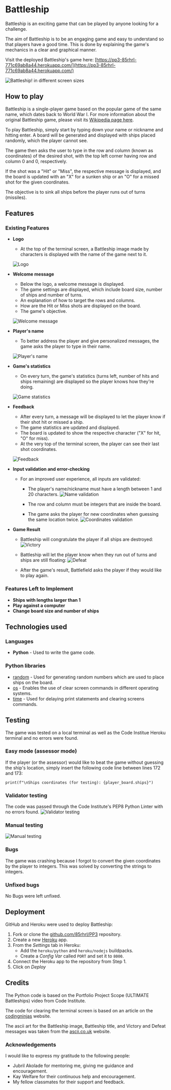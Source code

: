 # Battleship
Battleship is an exciting game that can be played by anyone looking for a challenge.

The aim of Battleship is to be an engaging game and easy to understand so that players have a good time.
This is done by explaining the game's mechanics in a clear and graphical manner.

Visit the deployed Battleship's game here: [https://pp3-85rhrl-771c69ab8a44.herokuapp.com/](https://pp3-85rhrl-771c69ab8a44.herokuapp.com/)

![Battleship! in different screen sizes](docs/images/amiresponsive.png)

## How to play
Battleship is a single-player game based on the popular game of the same name, which dates back to World War I. For more information about the original Battleship game, please visit its [Wikipedia page here](https://en.wikipedia.org/wiki/Battleship_(game)).

To play Battleship, simply start by typing down your name or nickname and hitting enter. A board will be generated and displayed with ships placed randomly, which the player cannot see.

The game then asks the user to type in the row and column (known as coordinates) of the desired shot, with the top left corner having row and column 0 and 0, respectively.

If the shot was a "Hit" or "Miss", the respective message is displayed, and the board is updated with an "X" for a sunken ship or an "O" for a missed shot for the given coordinates. 

The objective is to sink all ships before the player runs out of turns (missiles).

## Features

### Existing Features

- __Logo__
    - At the top of the terminal screen, a Battleship image made by characters is displayed with the name of the game next to it.

    ![Logo](docs/images/01-logo.png)

- __Welcome message__
    - Below the logo, a welcome message is displayed.
    - The game settings are displayed, which include board size, number of ships and number of turns.
    - An explanation of how to target the rows and columns.
    - How are the Hit or Miss shots are displayed on the board.
    - The game's objective.

    ![Welcome message](docs/images/02-welcome.png)

- __Player's name__
    - To better address the player and give personalized messages, the game asks the player to type in their name.

    ![Player's name](docs/images/03-playername.png)

- __Game's statistics__
    - On every turn, the game's statistics (turns left, number of hits and ships remaining) are displayed so the player knows how they're doing.

    ![Game statistics](docs/images/04-gamestats.png)

- __Feedback__
    - After every turn, a message will be displayed to let the player know if their shot hit or missed a ship.
    - The game statistics are updated and displayed.
    - The board is updated to show the respective character ("X" for hit, "O" for miss).
    - At the very top of the terminal screen, the player can see their last shot coordinates.

    ![Feedback](docs/images/05-hit-board-update.png)

- __Input validation and error-checking__
    - For an improved user experience, all inputs are validated:
        - The player's name/nickname must have a length between 1 and 20 characters.
        ![Name validation](docs/images/06-name-validation.png)
        
        - The row and column must be integers that are inside the board.
        - The game asks the player for new coordinates when guessing the same location twice.
        ![Coordinates validation](docs/images/07-coord-validation.png)

- __Game Result__
    - Battleship will congratulate the player if all ships are destroyed:
    ![Victory](docs/images/08-victory.png)

    - Battleship will let the player know when they run out of turns and ships are still floating:
    ![Defeat](docs/images/09-defeat.png)

    - After the game's result, Battlefield asks the player if they would like to play again.

### Features Left to Implement

- __Ships with lengths larger than 1__
- __Play against a computer__
- __Change board size and number of ships__

## Technologies used

### Languages
- __Python__ - Used to write the game code.

### Python libraries
-   [random](https://docs.python.org/3/library/random.html) - Used for generating random numbers which are used to place ships on the board.
-   [os](https://docs.python.org/3/library/os.html) - Enables the use of clear screen commands in different operating systems.
-   [time](https://docs.python.org/3/library/time.html) - Used for delaying print statements and clearing screens commands.

## Testing
The game was tested on a local terminal as well as the Code Institue Heroku terminal and no errors were found.

### Easy mode (assessor mode)
If the player (or the assessor) would like to beat the game without guessing the ship's location, simply insert the following code line between lines 172 and 173:

    print(f"\nShips coordinates (for testing): {player_board.ships}")

### Validator testing
The code was passed through the Code Institute's PEP8 Python Linter with no errors found.
![Validator testing](docs/images/11-validatortest.png)

### Manual testing
![Manual testing](docs/images/10-manualtest.png)

### Bugs
The game was crashing because I forgot to convert the given coordinates by the player to integers. This was solved by converting the strings to integers.

### Unfixed bugs
No Bugs were left unfixed.

## Deployment
GitHub and Heroku were used to deploy Battleship:

1. Fork or clone the [github.com/85rhrl/PP3](https://github.com/85rhrl/PP3) repository.
2. Create a new [Heroku](https://www.heroku.com/) app.
3. From the _Settings_ tab in Heroku:
    - Add the `heroku/python` and `heroku/nodejs` buildpacks.
    - Create a _Config Var_ called `PORT` and set it to `8000`.
4. Connect the Heroku app to the repository from Step 1.
5. Click on _Deploy_

## Credits
The Python code is based on the Portfolio Project Scope (ULTIMATE Battleships) video from Code Institute.

The code for clearing the terminal screen is based on an article on the [codingninjas](https://www.codingninjas.com/studio/library/how-to-clear-a-screen-in-python) website.

The ascii art for the Battleship image, Battleship title, and Victory and Defeat messages was taken from the [ascii.co.uk](https://ascii.co.uk/art/battleship) website.

### Acknowledgements

I would like to express my gratitude to the following people:

- Jubril Akolade for mentoring me, giving me guidance and encouragement.
- Kay Welfare for their continuous help and encouragement.
- My fellow classmates for their support and feedback.